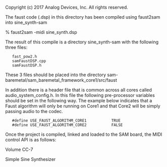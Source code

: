 Copyright (c) 2017 Analog Devices, Inc.  All rights reserved.

The faust code (.dsp) in this directory has been compiled using faust2sam into sine_synth-sam

% faust2sam -midi sine_synth.dsp

The result of this compile is a directory sine_synth-sam with the following three files:

       fast_pow2.h
       samFaustDSP.cpp
       samFaustDSP.h

These 3 files should be placed into the directory sam-baremetal/sam_baremetal_framework_core1/src/faust

In addition there is a header file that is common across all cores called audio_system_config.h.   In this file the following pre-processor variables should be set in the following way.   The example below indicates that a Faust algorithm will only be running on Core1 and that Core2 will be simply passing audio to the codec. 


       #define USE_FAUST_ALGORITHM_CORE1           TRUE
       #define USE_FAUST_ALGORITHM_CORE2           FALSE


Once the project is compiled, linked and loaded to the SAM board, the MIDI control API is as follows:


Volume CC-7

Simple Sine Synthesizer 
